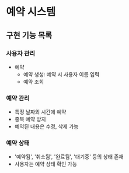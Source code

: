 # 예약 시스템

## 구현 기능 목록

### 사용자 관리
- 예약
    - 예약 생성: 예약 시 사용자 이름 입력
    - 예약 조회

### 예약 관리
- 특정 날짜외 시간에 예약
- 중복 예약 방지
- 예약된 내용은 수정, 삭제 가능

### 예약 상태
- '예약됨', '취소됨', '완료됨', '대기중' 등의 상태 존재
- 사용자는 예약 상태 확인 가능